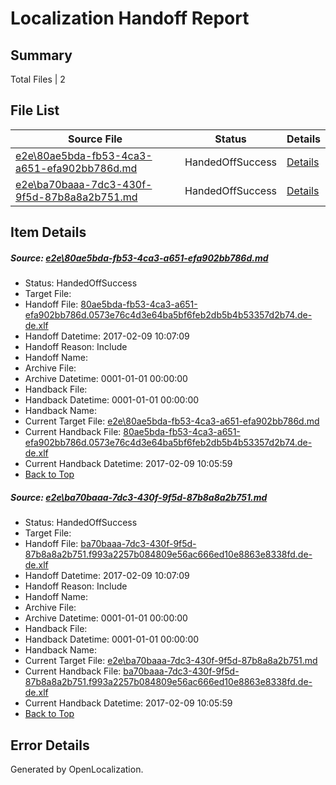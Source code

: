 # <a name='report-top'></a> Localization Handoff Report

## Summary
 Total Files | 2

## File List
 Source File | Status | Details 
 ----------- | ------ | ------- 
 [e2e\80ae5bda-fb53-4ca3-a651-efa902bb786d.md](https://github.com/OpenLocalizationTestOrg/ol-test0/blob/e6a8ee891e32c7386fe6e51a39b29f848f50591e/e2e/80ae5bda-fb53-4ca3-a651-efa902bb786d.md) | HandedOffSuccess | [Details](#c309662a9b9b45a9181c6e22b958f7ea8b55e5cc1)
 [e2e\ba70baaa-7dc3-430f-9f5d-87b8a8a2b751.md](https://github.com/OpenLocalizationTestOrg/ol-test0/blob/e6a8ee891e32c7386fe6e51a39b29f848f50591e/e2e/ba70baaa-7dc3-430f-9f5d-87b8a8a2b751.md) | HandedOffSuccess | [Details](#ce9c378d6cbf10a98d936e4c504aa5242d4b71003)

## Item Details
##### <a name='c309662a9b9b45a9181c6e22b958f7ea8b55e5cc1'></a> Source: [e2e\80ae5bda-fb53-4ca3-a651-efa902bb786d.md](https://github.com/OpenLocalizationTestOrg/ol-test0/blob/e6a8ee891e32c7386fe6e51a39b29f848f50591e/e2e/80ae5bda-fb53-4ca3-a651-efa902bb786d.md)
* Status: HandedOffSuccess
* Target File: 
* Handoff File: [80ae5bda-fb53-4ca3-a651-efa902bb786d.0573e76c4d3e64ba5bf6feb2db5b4b53357d2b74.de-de.xlf](https://github.com/OpenLocalizationTestOrg/ol-test0-handoff/blob/f650261447262a31e05127ea9f33810ece0f0a63/ol-handoff/OpenLocalizationTestOrg/ol-test0-dede/shujia/ht/80ae5bda-fb53-4ca3-a651-efa902bb786d.0573e76c4d3e64ba5bf6feb2db5b4b53357d2b74.de-de.xlf)
* Handoff Datetime: 2017-02-09 10:07:09
* Handoff Reason: Include
* Handoff Name: 
* Archive File: 
* Archive Datetime: 0001-01-01 00:00:00
* Handback File: 
* Handback Datetime: 0001-01-01 00:00:00
* Handback Name: 
* Current Target File: [e2e\80ae5bda-fb53-4ca3-a651-efa902bb786d.md](https://github.com/OpenLocalizationTestOrg/ol-test0-dede/blob/74ef5db296bcece8a20a976d2dcd2665cf94bc3c/e2e/80ae5bda-fb53-4ca3-a651-efa902bb786d.md)
* Current Handback File: [80ae5bda-fb53-4ca3-a651-efa902bb786d.0573e76c4d3e64ba5bf6feb2db5b4b53357d2b74.de-de.xlf](https://github.com/OpenLocalizationTestOrg/ol-test0-handback/blob/0c04f64168d204bde2aa0aa3c417d996679fd7a9/ol-handback/OpenLocalizationTestOrg/ol-test0-dede/shujia/ht/80ae5bda-fb53-4ca3-a651-efa902bb786d.0573e76c4d3e64ba5bf6feb2db5b4b53357d2b74.de-de.xlf)
* Current Handback Datetime: 2017-02-09 10:05:59
* [Back to Top](#report-top)

##### <a name='ce9c378d6cbf10a98d936e4c504aa5242d4b71003'></a> Source: [e2e\ba70baaa-7dc3-430f-9f5d-87b8a8a2b751.md](https://github.com/OpenLocalizationTestOrg/ol-test0/blob/e6a8ee891e32c7386fe6e51a39b29f848f50591e/e2e/ba70baaa-7dc3-430f-9f5d-87b8a8a2b751.md)
* Status: HandedOffSuccess
* Target File: 
* Handoff File: [ba70baaa-7dc3-430f-9f5d-87b8a8a2b751.f993a2257b084809e56ac666ed10e8863e8338fd.de-de.xlf](https://github.com/OpenLocalizationTestOrg/ol-test0-handoff/blob/f650261447262a31e05127ea9f33810ece0f0a63/ol-handoff/OpenLocalizationTestOrg/ol-test0-dede/shujia/ht/ba70baaa-7dc3-430f-9f5d-87b8a8a2b751.f993a2257b084809e56ac666ed10e8863e8338fd.de-de.xlf)
* Handoff Datetime: 2017-02-09 10:07:09
* Handoff Reason: Include
* Handoff Name: 
* Archive File: 
* Archive Datetime: 0001-01-01 00:00:00
* Handback File: 
* Handback Datetime: 0001-01-01 00:00:00
* Handback Name: 
* Current Target File: [e2e\ba70baaa-7dc3-430f-9f5d-87b8a8a2b751.md](https://github.com/OpenLocalizationTestOrg/ol-test0-dede/blob/74ef5db296bcece8a20a976d2dcd2665cf94bc3c/e2e/ba70baaa-7dc3-430f-9f5d-87b8a8a2b751.md)
* Current Handback File: [ba70baaa-7dc3-430f-9f5d-87b8a8a2b751.f993a2257b084809e56ac666ed10e8863e8338fd.de-de.xlf](https://github.com/OpenLocalizationTestOrg/ol-test0-handback/blob/0c04f64168d204bde2aa0aa3c417d996679fd7a9/ol-handback/OpenLocalizationTestOrg/ol-test0-dede/shujia/ht/ba70baaa-7dc3-430f-9f5d-87b8a8a2b751.f993a2257b084809e56ac666ed10e8863e8338fd.de-de.xlf)
* Current Handback Datetime: 2017-02-09 10:05:59
* [Back to Top](#report-top)


## Error Details

Generated by OpenLocalization.
